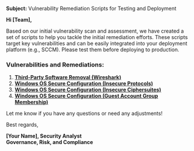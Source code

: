 **Subject:** Vulnerability Remediation Scripts for Testing and Deployment

**Hi [Team],**

Based on our initial vulnerability scan and assessment, we have created a set of scripts to help you tackle the initial remediation efforts. These scripts target key vulnerabilities and can be easily integrated into your deployment platform (e.g., SCCM). Please test them before deploying to production.

### Vulnerabilities and Remediations:
1. [**Third-Party Software Removal (Wireshark)**](https://github.com/rstosik/misc/blob/main/misc/automation/remediation-wireshark-uninstall.ps1)
2. [**Windows OS Secure Configuration (Insecure Protocols)**](https://github.com/rstosik/misc/blob/main/misc/automation/toggle-protocols.ps1)
3. [**Windows OS Secure Configuration (Insecure Ciphersuites)**](https://github.com/rstosik/misc/blob/main/misc/automation/toggle-cipher-suites.ps1)
4. [**Windows OS Secure Configuration (Guest Account Group Membership)**](https://github.com/rstosik/misc/blob/main/misc/automation/toggle-guest-local-administrators.ps1)

Let me know if you have any questions or need any adjustments!

Best regards,

**[Your Name], Security Analyst**<br/>
**Governance, Risk, and Compliance**

